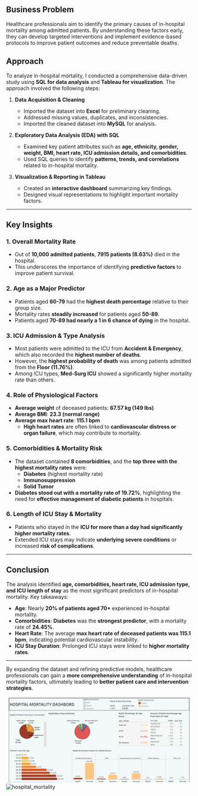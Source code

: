 

## **Business Problem**
Healthcare professionals aim to identify the primary causes of in-hospital mortality among admitted patients. By understanding these factors early, they can develop targeted interventions and implement evidence-based protocols to improve patient outcomes and reduce preventable deaths.

## **Approach**
To analyze in-hospital mortality, I conducted a comprehensive data-driven study using **SQL for data analysis** and **Tableau for visualization**. The approach involved the following steps:

1. **Data Acquisition & Cleaning**  
   - Imported the dataset into **Excel** for preliminary cleaning.  
   - Addressed missing values, duplicates, and inconsistencies.  
   - Imported the cleaned dataset into **MySQL** for analysis.  

2. **Exploratory Data Analysis (EDA) with SQL**  
   - Examined key patient attributes such as **age, ethnicity, gender, weight, BMI, heart rate, ICU admission details, and comorbidities**.  
   - Used SQL queries to identify **patterns, trends, and correlations** related to in-hospital mortality.  

3. **Visualization & Reporting in Tableau**  
   - Created an **interactive dashboard** summarizing key findings.  
   - Designed visual representations to highlight important mortality factors.  

---

## **Key Insights**

### **1. Overall Mortality Rate**
- Out of **10,000 admitted patients**, **7915 patients (8.63%)** died in the hospital.  
- This underscores the importance of identifying **predictive factors** to improve patient survival.

### **2. Age as a Major Predictor**
- Patients aged **60-79** had the **highest death percentage** relative to their group size.  
- Mortality rates **steadily increased** for patients aged **50-89**.  
- Patients aged **70-89 had nearly a 1 in 6 chance of dying** in the hospital.

### **3. ICU Admission & Type Analysis**
- Most patients were admitted to the ICU from **Accident & Emergency**, which also recorded the **highest number of deaths**.  
- However, the **highest probability of death** was among patients admitted from the **Floor (11.76%)**.  
- Among ICU types, **Med-Surg ICU** showed a significantly higher mortality rate than others.

### **4. Role of Physiological Factors**
- **Average weight** of deceased patients: **67.57 kg (149 lbs)**  
- **Average BMI**: **23.3 (normal range)**  
- **Average max heart rate**: **115.1 bpm**  
  - **High heart rates** are often linked to **cardiovascular distress or organ failure**, which may contribute to mortality.

### **5. Comorbidities & Mortality Risk**
- The dataset contained **8 comorbidities**, and the **top three with the highest mortality rates** were:  
  - **Diabetes** (highest mortality rate)  
  - **Immunosuppression**  
  - **Solid Tumor**  
- **Diabetes stood out with a mortality rate of 19.72%**, highlighting the need for **effective management of diabetic patients** in hospitals.

### **6. Length of ICU Stay & Mortality**
- Patients who stayed in the **ICU for more than a day had significantly higher mortality rates**.  
- Extended ICU stays may indicate **underlying severe conditions** or increased **risk of complications**.

---

## **Conclusion**
The analysis identified **age, comorbidities, heart rate, ICU admission type, and ICU length of stay** as the most significant predictors of in-hospital mortality. Key takeaways:

- **Age**: Nearly **20% of patients aged 70+** experienced in-hospital mortality.  
- **Comorbidities**: **Diabetes** was the **strongest predictor**, with a mortality rate of **24.45%**.  
- **Heart Rate**: The average **max heart rate of deceased patients was 115.1 bpm**, indicating potential cardiovascular instability.  
- **ICU Stay Duration**: Prolonged ICU stays were linked to **higher mortality rates**.

---



By expanding the dataset and refining predictive models, healthcare professionals can gain a **more comprehensive understanding** of in-hospital mortality factors, ultimately leading to **better patient care and intervention strategies**.

![hospital_mortality](hospital_mortality_dashbord.png)
![hospital_mortality](hospital_mortality_dashbord(2).png)
